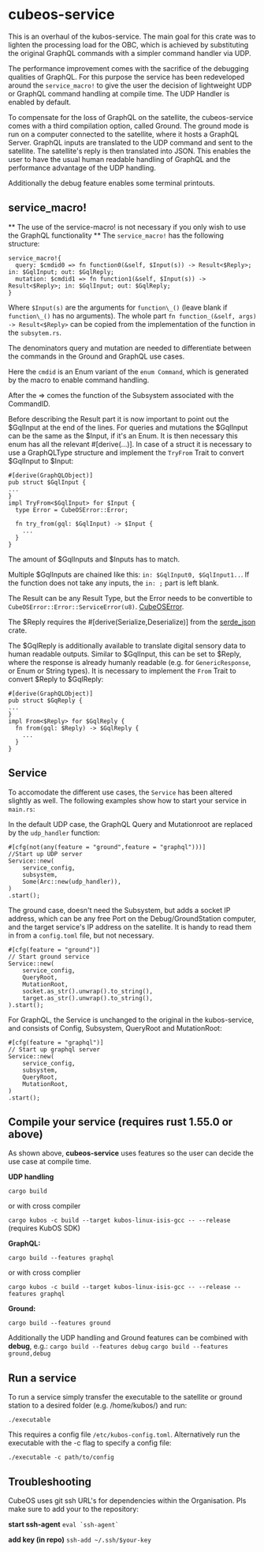 # cubeos-service

This is an overhaul of the kubos-service. The main goal for this crate was to lighten the processing load for the OBC, 
which is achieved by substituting the original GraphQL commands with a simpler command handler via UDP.

The performance improvement comes with the sacrifice of the debugging qualities of GraphQL.
For this purpose the service has been redeveloped around the `service_macro!` to give the user the decision of 
lightweight UDP or GraphQL command handling at compile time. The UDP Handler is enabled by default. 

To compensate for the loss of GraphQL on the satellite, the cubeos-service comes with a third compilation option, called Ground.
The ground mode is run on a computer connected to the satellite, where it hosts a GraphQL Server. GraphQL inputs are translated 
to the UDP command and sent to the satellite. The satellite's reply is then translated into JSON. This enables the user to have
the usual human readable handling of GraphQL and the performance advantage of the UDP handling.

Additionally the debug feature enables some terminal printouts.

## service_macro!
** The use of the service-macro! is not necessary if you only wish to use the GraphQL functionality **
The `service_macro!` has the following structure:
```
service_macro!{
  query: $cmdid0 => fn function0(&self, $Input(s)) -> Result<$Reply>; in: $GqlInput; out: $GqlReply;
  mutation: $cmdid1 => fn function1(&self, $Input(s)) -> Result<$Reply>; in: $GqlInput; out: $GqlReply;
}
```
Where `$Input(s)` are the arguments for `function\_()` (leave blank if `function\_()` has no arguments). The whole part `fn function_(&self, args) -> Result<$Reply>` can be copied from the implementation of the function in the `subsytem.rs`. 

The denominators query and mutation are needed to differentiate between the commands in the Ground and GraphQL use cases.

Here the `cmdid` is an Enum variant of the `enum Command`, which is generated by the macro to enable command handling.

After the => comes the function of the Subsystem associated with the CommandID. 

Before describing the Result part it is now important to point out the $GqlInput at the end of the lines.
For queries and mutations the $GqlInput can be the same as the $Input, if it's an Enum. 
It is then necessary this enum has all the relevant #[derive(...)]. In case of a struct it is necessary to use a GraphQLType structure and implement the `TryFrom` Trait to convert $GqlInput to $Input:
```
#[derive(GraphQLObject)]
pub struct $GqlInput {
...
}
impl TryFrom<$GqlInput> for $Input {
  type Error = CubeOSError::Error;
  
  fn try_from(gql: $GqlInput) -> $Input {
    ...
  }
}
```
The amount of $GqlInputs and $Inputs has to match. 

Multiple $GqlInputs are chained like this: `in: $GqlInput0, $GqlInput1..`.
If the function does not take any inputs, the `in: ;` part is left blank.

The Result can be any Result Type, but the Error needs to be convertible to `CubeOSError::Error::ServiceError(u8)`. [CubeOSError](https://github.com/Cube-OS/cubeos-error).

The $Reply requires the #[derive(Serialize,Deserialize)] from the [serde_json](https://docs.serde.rs/serde_json/) crate.

The $GqlReply is additionally available to translate digital sensory data to human readable outputs. Similar to $GqlInput, this can be set to $Reply, where the response is already humanly readable (e.g. for `GenericResponse`, or Enum or String types).
It is necessary to implement the `From` Trait to convert $Reply to $GqlReply:
```
#[derive(GraphQLObject)]
pub struct $GqReply {
...
}
impl From<$Reply> for $GqlReply {
  fn from(gql: $Reply) -> $GqlReply {
    ...
  }
}
```

## Service
To accomodate the different use cases, the `Service` has been altered slightly as well. The following examples show how to start your service in `main.rs`:

In the default UDP case, the GraphQL Query and Mutationroot are replaced by the `udp_handler` function:
```
#[cfg(not(any(feature = "ground",feature = "graphql")))]
//Start up UDP server
Service::new(
    service_config,
    subsystem,
    Some(Arc::new(udp_handler)),
)
.start();
```

The ground case, doesn't need the Subsystem, but adds a socket IP address,
which can be any free Port on the Debug/GroundStation computer, and the target service's IP address on the satellite.
It is handy to read them in from a `config.toml` file, but not necessary.
```
#[cfg(feature = "ground")]
// Start ground service
Service::new(
    service_config,
    QueryRoot,
    MutationRoot,
    socket.as_str().unwrap().to_string(),
    target.as_str().unwrap().to_string(),
).start();
```

For GraphQL, the Service is unchanged to the original in the kubos-service, and consists of
Config, Subsystem, QueryRoot and MutationRoot: 
```
#[cfg(feature = "graphql")]
// Start up graphql server
Service::new(
    service_config,
    subsystem,
    QueryRoot,
    MutationRoot,
)
.start();
```

## Compile your service (requires rust 1.55.0 or above)
As shown above, **cubeos-service** uses features so the user can decide the use case at compile time.

**UDP handling**

`cargo build`

or with cross compiler

`cargo kubos -c build --target kubos-linux-isis-gcc -- --release` (requires KubOS SDK)

**GraphQL:**

`cargo build --features graphql`

or with cross complier 

`cargo kubos -c build --target kubos-linux-isis-gcc -- --release --features graphql` 

**Ground:**

`cargo build --features ground`

Additionally the UDP handling and Ground features can be combined with **debug**, e.g.:
`cargo build --features debug`
`cargo build --features ground,debug`

## Run a service
To run a service simply transfer the executable to the satellite or ground station to a desired folder (e.g. /home/kubos/) and run:

`./executable`

This requires a config file `/etc/kubos-config.toml`. Alternatively run the executable with the -c flag to specify a config file:

`./executable -c path/to/config`

## Troubleshooting
CubeOS uses git ssh URL's for dependencies within the Organisation. Pls make sure to add your to the repository:

**start ssh-agent**
```` eval `ssh-agent` ````

**add key (in repo)**
`ssh-add ~/.ssh/$your-key`
